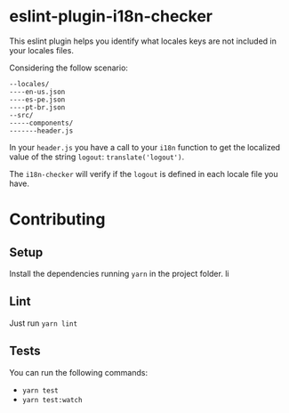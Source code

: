 # eslint-plugin-i18n-checker

This eslint plugin helps you identify what locales keys are not included in your locales files.

Considering the follow scenario:

```
--locales/
----en-us.json
----es-pe.json
----pt-br.json
--src/
-----components/
-------header.js
```

In your `header.js` you have a call to your `i18n` function to get the localized value of the string `logout`: `translate('logout')`.

The `i18n-checker` will verify if the `logout` is defined in each locale file you have.

# Contributing

## Setup

Install the dependencies running `yarn` in the project folder. li

## Lint

Just run `yarn lint`

## Tests

You can run the following commands:

* `yarn test`
* `yarn test:watch`